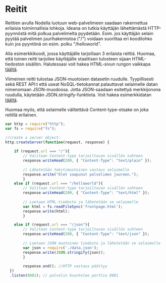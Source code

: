 # Reitit

Reittien avulla Nodella luotuun web-palvelimeen saadaan rakennettua erilaisia toiminnallisia lohkoja. Ideana on tutkia käyttäjän lähettämästä HTTP-pyynnöstä mitä polkua palvelimelta pyydetään. Esim. jos käyttäjän selain pyytää palvelimen juurihakemistoa \("/"\) voidaan suorittaa eri koodilohko kuin jos pyyntönä on esim. polku "/helloworld".

Alla esimerkkikoodi, jossa käyttäjälle tarjoillaan 3 erilaista reittiä. Huomaa, että toinen reitti tarjoilee käyttäjälle staattisen tulosteen sijaan HTML-tiedoston sisällön. Halutessasi voit hakea HTML-sivun rungon vaikkapa [täältä](https://pastebin.com/raw/mmN3YtKK).

Viimeinen reitti tulostaa JSON-muotoisen datasetin ruudulle. Tyypillisesti sekä REST API:t että useat NoSQL-tietokannat palauttavat selaimelle datan nimenomaan JSON-muodossa. Jotta JSON-saadaan esitettyä merkkijonona ruudulla, käytetään JSON.stringify-funktiota. Voit hakea esimerkkidatan [täältä](https://pastebin.com/raw/007hQiM4).

 Huomaa myös, että selaimelle välitettävä Content-type-otsake on joka reitillä erilainen.

```javascript
var http = require("http");
var fs = require("fs");

//create a server object:
http.createServer(function(request, response) {
     
    if (request.url === "/"){
        // Valitaan Content-type tarjoiltavan sisällön suhteen
        response.writeHead(200, { "Content-Type": "text/plain" });
        
        // Lähetetään tekstimuotoinen vastaus selaimelle
        response.write("Olet saapunut palvelimen juureen.");
        } 
    else if (request.url === "/helloworld"){  
        // Valitaan Content-type tarjoiltavan sisällön suhteen
        response.writeHead(200, { "Content-Type": "text/html" });
        
        // Luetaan HTML-tiedosto ja lähetetään se selaimelle
        var html = fs.readFileSync('frontpage.html');
        response.write(html);
        } 

    else if (request.url === "/json"){
        // Valitaan Content-type tarjoiltavan sisällön suhteen
        response.writeHead(200, { "Content-Type": "text/json" });
        
        // Luetaan JSON muotoinen tiedosto ja lähetetään se selaimelle
        var json = require('./data.json');      
        response.write(JSON.stringify(json));
        } 
        
        response.end(); //HTTP vastaus päättyy
  })
  .listen(8081); // palvelin kuuntelee porttia 8081

```

## 

